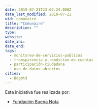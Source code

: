 ```yaml
---
date: 2019-07-21T23:02:24.000Z
date_last_modified: 2019-07-21
uid: comunaire
title: "Comunaire"
description: ""
type: 
website: 
date_ini: 
date_end: 
tags:
  - monitoreo-de-servicios-publicos
  - transparencia-y-rendicion-de-cuentas
  - participación-ciudadana
  - uso-de-datos-abiertos
cities: 
  - Bogotá
---
```


Esta iniciativa fue realizada por:

- [Fundación Buena Nota](/organizaciones/fundacion-buena-nota)
